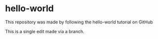 # hello-world
This repository was made by following the hello-world tutorial on GitHub

This is a single edit made via a branch.
